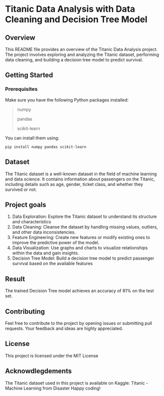 # Titanic Data Analysis with Data Cleaning and Decision Tree Model

## Overview
This README file provides an overview of the Titanic Data Analysis project. The project involves exploring and analyzing the Titanic dataset, performing data cleaning, and building a decision tree model to predict survival.
## Getting Started
### Prerequisites
Make sure you have the following Python packages installed:

 > numpy
>
 > pandas
> 
 > scikit-learn
> 
You can install them using:

    pip install numpy pandas scikit-learn


## Dataset
The Titanic dataset is a well-known dataset in the field of machine learning and data science. It contains information about passengers on the Titanic, including details such as age, gender, ticket class, and whether they survived or not.

## Project goals
1. Data Exploration: Explore the Titanic dataset to understand its structure and characteristics
2. Data Cleaning: Cleanse the dataset by handling missing values, outliers, and other data inconsistencies.
3. Feature Engineering: Create new features or modify existing ones to improve the predictive power of the model.
4. Data Visualization: Use graphs and charts to visualize relationships within the data and gain insights.
5. Decision Tree Model: Build a decision tree model to predict passenger survival based on the available features

## Result 
The trained Decision Tree model achieves an accuracy of 81% on the test set.

## Contributing
Feel free to contribute to the project by opening issues or submitting pull requests. Your feedback and ideas are highly appreciated.

## License
This project is licensed under the MIT License 


## Acknowdlegdements
The Titanic dataset used in this project is available on Kaggle: Titanic - Machine Learning from Disaster
Happy coding!

